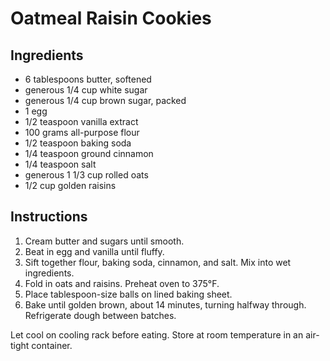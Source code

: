 # Oatmeal Raisin Cookies

## Ingredients

- 6 tablespoons butter, softened
- generous 1/4 cup white sugar
- generous 1/4 cup brown sugar, packed
- 1 egg
- 1/2 teaspoon vanilla extract
- 100 grams all-purpose flour
- 1/2 teaspoon baking soda
- 1/4 teaspoon ground cinnamon
- 1/4 teaspoon salt
- generous 1 1/3 cup rolled oats
- 1/2 cup golden raisins

## Instructions

1. Cream butter and sugars until smooth.
2. Beat in egg and vanilla until fluffy.
3. Sift together flour, baking soda, cinnamon, and salt. Mix into wet ingredients.
4. Fold in oats and raisins. Preheat oven to 375°F.
5. Place tablespoon-size balls on lined baking sheet.
6. Bake until golden brown, about 14 minutes, turning halfway through. Refrigerate dough between batches.

Let cool on cooling rack before eating. Store at room temperature in an air-tight container.
